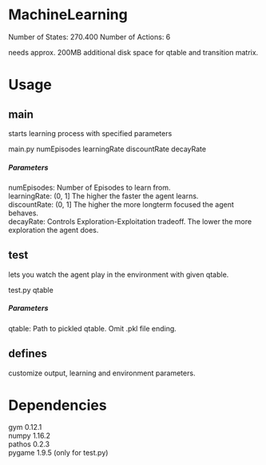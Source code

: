 # MachineLearning  
Number of States: 270.400
Number of Actions: 6

needs approx. 200MB additional disk space for qtable and transition matrix.  

# Usage  
## main    
starts learning process with specified parameters  

main.py numEpisodes learningRate discountRate decayRate  


##### Parameters
numEpisodes:    Number of Episodes to learn from.  
learningRate:   (0, 1] The higher the faster the agent learns.  
discountRate:   (0, 1] The higher the more longterm focused the agent behaves.   
decayRate:      Controls Exploration-Exploitation tradeoff. The lower the more exploration the agent does.  

## test  
lets you watch the agent play in the environment with given qtable. 

test.py qtable  


##### Parameters
qtable:         Path to pickled qtable. Omit .pkl file ending.  


## defines    

customize output, learning and environment parameters.  

# Dependencies  
gym 0.12.1  
numpy 1.16.2  
pathos 0.2.3  
pygame 1.9.5 (only for test.py)  
